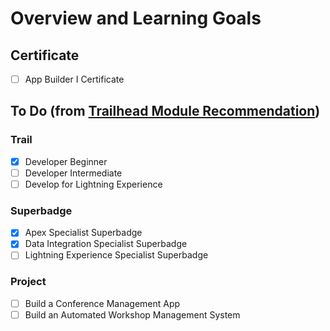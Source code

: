 # Overview and Learning Goals
## Certificate
- [ ] App Builder I Certificate

## To Do (from [Trailhead Module Recommendation](https://trailhead.salesforce.com/content/learn/modules/career-development-planning/create-a-plan-and-skill-up)) 
### Trail
- [x] Developer Beginner
- [ ] Developer Intermediate
- [ ] Develop for Lightning Experience 
### Superbadge
- [x] Apex Specialist Superbadge
- [x] Data Integration Specialist Superbadge
- [ ] Lightning Experience Specialist Superbadge
### Project
- [ ] Build a Conference Management App 
- [ ] Build an Automated Workshop Management System

